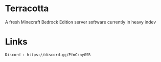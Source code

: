 # Terracotta
A fresh Minecraft Bedrock Edition server software
currently in heavy indev

# Links
`Discord : https://discord.gg/PfnCznyGSR`
